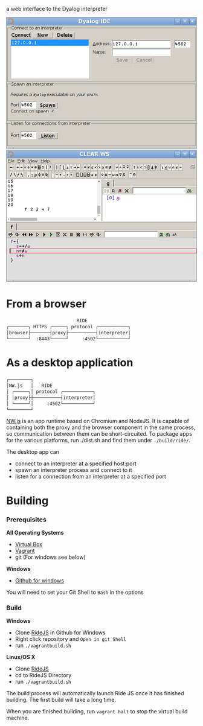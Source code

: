 a web interface to the Dyalog interpreter

![Screenshot](screenshot0.png?raw=true "Screenshot")
![Screenshot](screenshot1.png?raw=true "Screenshot")

From a browser
==============
                              RIDE
    ┌───────┐ HTTPS ┌─────┐ protocol ┌───────────┐
    │browser├───────┤proxy├──────────┤interpreter│
    └───────┘  :8443└─────┘     :4502└───────────┘

As a desktop application
========================
    ┌────────┐
    │NW.js   │   RIDE
    │ ┌─────┐│ protocol ┌───────────┐
    │ │proxy├┼──────────┤interpreter│
    │ └─────┘│     :4502└───────────┘
    └────────┘

[NW.js](https://github.com/nwjs/nw.js) is an app runtime based on Chromium and NodeJS.
It is capable of containing both the proxy and the browser component in the same process, so communication between them can be short-circuited.
To package apps for the various platforms, run
    ./dist.sh
and find them under `./build/ride/`.

The desktop app can

* connect to an interpreter at a specified host:port
* spawn an interpreter process and connect to it
* listen for a connection from an interpreter at a specified port

Building
========

<h3>Prerequisites</h3>

<strong>All Operating Systems</strong>
* [Virtual Box](http://www.virtualbox.org)
* [Vagrant](https://www.vagrantup.com/)
* git (For windows see below)

<strong>Windows</strong>
* [Github for windows](https://windows.github.com/)

You will need to set your Git Shell to `Bash` in the options

<h3>Build</h3>

<strong>Windows</strong>

* Clone [RideJS](https://www.github.com/dyalog/RideJS) in Github for Windows
* Right click repository and `Open in git Shell`
* run `./vagrantbuild.sh`

<strong>Linux/OS X</strong>
* Clone [RideJS](https://www.github.com/dyalog/RideJS)
* cd to RideJS Directory
* run `./vagrantbuild.sh`

The build process will automatically launch Ride JS once it has finished building.
The first build will take a long time.

When you are finished building, run `vagrant halt` to stop the virtual build machine.
